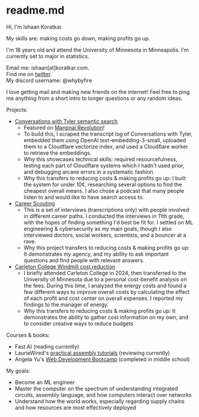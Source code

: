 # readme.md

Hi, I'm Ishaan Koratkar. 

My skills are: making costs go down, making profits go up.

I'm 18 years old and attend the University of Minnesota in Minneapolis. I'm currently set to major in statistics.

Email me: ishaan[at]koratkar.com.  
Find me on [twitter](https://x.com/whybyfire).  
My discord username: @whybyfire

I love getting mail and making new friends on the internet! Feel free to ping me anything from a short intro to longer questions or any random ideas.

Projects:
* [Conversations with Tyler semantic search](https://koratkar.github.io/cwt-semantic-search/)
   * Featured on [Marginal Revolution](https://marginalrevolution.com/marginalrevolution/2024/12/wednesday-assorted-links-482.html)!
   * To build this, I scraped the transcript log of Conversations with Tyler, embedded them using OpenAI text-embedding-3-small, uploaded them to a Cloudflare vectorize index, and used a Cloudflare worker to retrieve the embeddings.
   * Why this showcases technical skills: required resourcefulness, testing each part of Cloudflare systems which I hadn't used prior, and debugging arcane errors in a systematic fashion.
   * Why this transfers to reducing costs & making profits go up: I built the system for under 10¢, researching several options to find the cheapest overall means. I also chose a podcast that many people listen to and would like to have search access to.
* [Career Scouting](https://careerscouting.substack.com)
  * This is a set of interviews (transcriptions only) with people involved in different career paths. I conducted the interviews in 11th grade, with the hopes of finding something I'd best be fit for. I settled on ML engineering & cybersecurity as my main goals, though I also interviewed doctors, social workers, scientists, and a bouncer at a rave.
  * Why this project transfers to reducing costs & making profits go up: It demonstrates my agency, and my ability to ask important questions and find people with relevant answers.
* [Carleton College Windmill cost reduction](https://www.carleton.edu/facilities/campus-energy/wind-turbine-2/)
  * I briefly attended Carleton College in 2024, then transferred to the University of Minnesota due to a personal cost-benefit analysis on the fees. During this time, I analyzed the energy costs and found a few different ways to improve overall costs by calculating the effect of each profit and cost center on overall expenses. I reported my findings to the manager of energy.
  * Why this transfers to reducing costs & making profits go up: It demonstrates the ability to gather cost information on my own, and to consider creative ways to reduce budgets

Courses & books:
* Fast.AI (reading currently)
* LaurieWired's [practical assembly tutorials](https://www.youtube.com/watch?v=kKtWsuuJEDs&list=PLn_It163He32Ujm-l_czgEBhbJjOUgFhg) (reviewing currently)
* Angela Yu's [Web Development Bootcamp](https://www.udemy.com/user/4b4368a3-b5c8-4529-aa65-2056ec31f37e/?srsltid=AfmBOor9wY9REAR-DnqjuFpILaAu7M-WseVWz0YOs20lkLT6nZJR4J8A) (completed in middle school)

My goals:
* Become an ML engineer
* Master the computer on the spectrum of understanding integrated circuits, assembly language, and how computers interact over networks
* Understand how the world works, especially regarding supply chains and how resources are most effectively deployed

